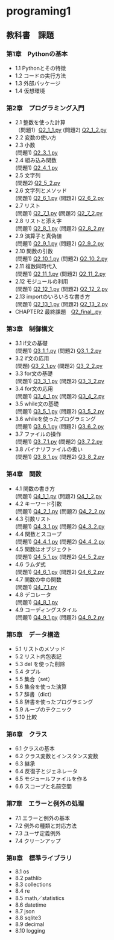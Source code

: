 # programing1
## 教科書　課題
### 第1章　Pythonの基本
- 1.1 Pythonとその特徴<br>
- 1.2 コードの実行方法<br>
- 1.3 外部パッケージ<br>
- 1.4 仮想環境<br>
### 第2章　プログラミング入門
- 2.1 整数を使った計算<br>（問題1）[Q2_1_1.py](CHAPTER2/Q2_1_1.py) (問題2) [Q2_1_2.py](CHAPTER2/Q2_1_2.py)
- 2.2 変数の使い方<br>
- 2.3 小数<br> (問題1) [Q2_3_1.py](CHAPTER2/Q2_3_1.py) 
- 2.4 組み込み関数<br> (問題1) [Q2_4_1.py](CHAPTER2/Q2_4_1.py)
- 2.5 文字列<br> (問題2) [Q2_5_2.py](CHAPTER2/Q2_5_2.py)
- 2.6 文字列とメソッド<br> (問題1) [Q2_6_1.py](CHAPTER2/Q2_6_1.py) (問題2) [Q2_6_2.py](CHAPTER2/Q2_6_2.py)
- 2.7 リスト<br> (問題1) [Q2_7_1.py](CHAPTER2/Q2_7_1.py) (問題2) [Q2_7_2.py](CHAPTER2/Q2_7_2.py) 
- 2.8 リストと添え字<br> (問題1) [Q2_8_1.py](CHAPTER2/Q2_8_1.py) (問題2) [Q2_8_2.py](CHAPTER2/Q2_8_2.py)
- 2.9 演算子と真偽値<br> (問題1) [Q2_9_1.py](CHAPTER2/Q2_9_1.py) (問題2) [Q2_9_2.py](CHAPTER2/Q2_9_2.py)
- 2.10 関数の引数<br> (問題1) [Q2_10_1.py](CHAPTER2/Q2_10_1.py) (問題2) [Q2_10_2.py](CHAPTER2/Q2_10_2.py)
- 2.11 複数同時代入<br> (問題1) [Q2_11_1.py](CHAPTER2/Q2_11_1.py) (問題2) [Q2_11_2.py](CHAPTER2/Q2_11_2.py)
- 2.12 モジュールの利用<br> (問題1) [Q2_12_1.py](CHAPTER2/Q2_12_1.py) (問題2) [Q2_12_2.py](CHAPTER2/Q2_12_2.py)
- 2.13 importのいろいろな書き方<br> (問題1) [Q2_13_1.py](CHAPTER2/Q2_13_1.py) (問題2) [Q2_13_2.py](CHAPTER2/Q2_13_2.py)
- CHAPTER2 最終課題　[Q2_final_.py](CHAPTER2/Q2_final_.py)
### 第3章　制御構文
- 3.1 if文の基礎<br> (問題1) [Q3_1_1.py](CHAPTER3/Q3_1_1.py) (問題2) [Q3_1_2.py](CHAPTER3/Q3_1_2.py)
- 3.2 if文の応用<br> (問題) [Q3_2_1.py](CHAPTER3/Q3_2_1.py) (問題2) [Q3_2_2.py
](CHAPTER3/Q3_2_2.py)
- 3.3 for文の基礎<br> (問題1) [Q3_3_1.py](CHAPTER3/Q3_3_1.py) (問題2) [Q3_3_2.py](CHAPTER3/Q3_3_2.py)
- 3.4 for文の応用<br> (問題1) [Q3_4_1.py](CHAPTER3/Q3_4_1.py) (問題2) [Q3_4_2.py](CHAPTER3/Q3_4_2.py)
- 3.5 while文の基礎<br> (問題1) [Q3_5_1.py](CHAPTER3/Q3_5_1.py) (問題2) [Q3_5_2.py](CHAPTER3/Q3_5_2.py)
- 3.6 whileを使ったプログラミング<br> (問題1) [Q3_6_1.py](CHAPTER3/Q3_6_1.py) (問題2) [Q3_6_2.py](CHAPTER3/Q3_6_2.py)
- 3.7 ファイルの操作<br> (問題1) [Q3_7_1.py](CHAPTER3/Q3_7_1.py) (問題2) [Q3_7_2.py](CHAPTER3/Q3_7_2.py)
- 3.8 バイナリファイルの扱い<br> (問題1) [Q3_8_1.py](CHAPTER3/Q3_8_1.py) (問題2) [Q3_8_2.py](CHAPTER3/Q3_8_2.py)
### 第4章　関数
- 4.1 関数の書き方<br> (問題1) [Q4_1_1.py](CHAPTER4/Q4_1_1.py) (問題2) [Q4_1_2.py](CHAPTER4/Q4_1_2.py)
- 4.2 キーワード引数<br> (問題1) [Q4_2_1.py](CHAPTER4/Q4_2_1.py) (問題2) [Q4_2_2.py](CHAPTER4/Q4_2_2.py)
- 4.3 引数リスト<br> (問題1) [Q4_3_1.py](CHAPTER4/Q4_3_1.py) (問題2) [Q4_3_2.py](CHAPTER4/Q4_3_2.py) 
- 4.4 関数とスコープ<br> (問題1) [Q4_4_1.py](CHAPTER4/Q4_4_1.py) (問題2) [Q4_4_2.py](CHAPTER4/Q4_4_2.py)
- 4.5 関数はオブジェクト<br> (問題1) [Q4_5_1.py](CHAPTER4/Q4_5_1.py) (問題2) [Q4_5_2.py](CHAPTER4/Q4_5_2.py)
- 4.6 ラムダ式<br> (問題1) [Q4_6_1.py](CHAPTER4/Q4_6_1.py) (問題2) [Q4_6_2.py](CHAPTER4/Q4_6_2.py)
- 4.7 関数の中の関数<br> (問題1) [Q4_7_1.py](CHAPTER4/Q4_7_1.py)
- 4.8 デコレータ<br> (問題1) [Q4_8_1.py](CHAPTER4/Q4_8_1.py)
- 4.9 コーディングスタイル<br> (問題1) [Q4_9_1.py](CHAPTER4/Q4_9_1.py) (問題2) [Q4_9_2.py](CHAPTER4/Q4_9_2.py)
### 第5章　データ構造
- 5.1 リストのメソッド<br>
- 5.2 リスト内包表記<br>
- 5.3 del を使った削除<br>
- 5.4 タプル<br>
- 5.5 集合（set）<br>
- 5.6 集合を使った演算<br>
- 5.7 辞書（dict）<br>
- 5.8 辞書を使ったプログラミング<br>
- 5.9 ループのテクニック<br>
- 5.10 比較<br>
### 第6章　クラス
- 6.1 クラスの基本<br>
- 6.2 クラス変数とインスタンス変数<br>
- 6.3 継承<br>
- 6.4 反復子とジェネレータ<br>
- 6.5 モジュールファイルを作る<br>
- 6.6 スコープと名前空間<br>
### 第7章　エラーと例外の処理
- 7.1 エラーと例外の基本<br>
- 7.2 例外の種類と対応方法<br>
- 7.3 ユーザ定義例外<br>
- 7.4 クリーンアップ<br>
### 第8章　標準ライブラリ
- 8.1 os<br>
- 8.2 pathlib<br>
- 8.3 collections<br>
- 8.4 re<br>
- 8.5 math／statistics<br>
- 8.6 datetime<br>
- 8.7 json<br>
- 8.8 sqlite3<br>
- 8.9 decimal<br>
- 8.10 logging<br>
